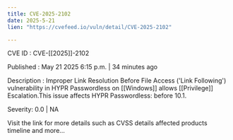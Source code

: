 ```yaml
---
title: CVE-2025-2102
date: 2025-5-21
lien: "https://cvefeed.io/vuln/detail/CVE-2025-2102"

---
```


CVE ID : CVE-[[2025]]-2102

Published :  May 21
2025
6:15 p.m. | 34 minutes ago

Description : Improper Link Resolution Before File Access ('Link Following') vulnerability in HYPR Passwordless on [[Windows]] allows [[Privilege]] Escalation.This issue affects HYPR Passwordless: before 10.1.

Severity: 0.0 | NA

Visit the link for more details
such as CVSS details
affected products
timeline
and more...
